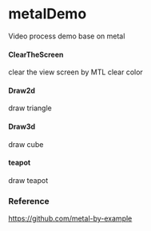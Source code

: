# metalDemo
Video process demo base on metal

#### ClearTheScreen
clear the view screen by MTL clear color

#### Draw2d
draw triangle

#### Draw3d
draw cube

#### teapot
draw teapot

### Reference
https://github.com/metal-by-example
